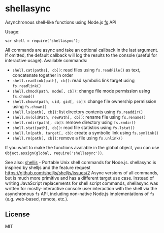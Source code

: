 # shellasync

Asynchronous shell-like functions using Node.js [fs](https://nodejs.org/api/fs.html) API

Usage:

    var shell = require('shellasync');

All commands are async and take an optional callback in the last argument.
If omitted, the default callback will log the results to the console (useful for
interactive usage). Available commands:

* `shell.cat(paths[, cb])`: read files using `fs.readFile()` as text, concatenate together in order
* `shell.readlink(path[, cb])`: read symbolic link target using `fs.readlink()`
* `shell.chmod(path, mode[, cb])`: change file mode permission using `fs.chmod()`
* `shell.chown(path, uid, gid[, cb])`: change file ownership permission using `fs.chown()`
* `shell.ls(path[, cb])`: list directory contents using `fs.readdir()`
* `shell.mv(oldPath, newPath[, cb])`: rename file using `fs.rename()`
* `shell.rmdir(path[, cb])`: remove directory using `fs.rmdir()`
* `shell.stat(path[, cb])`: read file statistics using `fs.lstat()`
* `shell.ln(path, target[, cb)`: create a symbolic link using `fs.symlink()`
* `shell.rm(path[, cb])`: remove a file using `fs.unlink()`

If you want to make the functions available in the global object, you can use `Object.assign(global, require('shellasync'))`.

See also: [shelljs](https://github.com/shelljs/shelljs) - Portable Unix shell commands for Node.js.
shellasync is inspired by shelljs and the feature request
https://github.com/shelljs/shelljs/issues/2 Async versions of all commands,
but is much more primitive and has a different target use case. Instead of writing
JavaScript replacements for shell script commands, shellasync was written for
mostly-interactive console user interaction with the shell via the asynchronous `fs` API,
including non-native Node.js implementations of `fs` (e.g. web-based, remote, etc.).

## License

MIT

